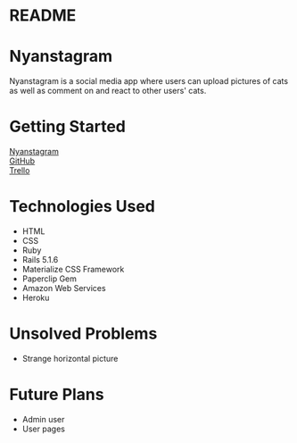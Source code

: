 # README

# Nyanstagram

Nyanstagram is a social media app where users can upload pictures of cats as well as comment on and react to other users' cats.

# Getting Started
[Nyanstagram](https://nyanstagram.herokuapp.com/)  
[GitHub](https://github.com/lyzengar/nyanstagram)  
[Trello](https://trello.com/b/avByFBlY/project-2)

# Technologies Used
* HTML
* CSS
* Ruby
* Rails 5.1.6
* Materialize CSS Framework
* Paperclip Gem
* Amazon Web Services
* Heroku

# Unsolved Problems
* Strange horizontal picture

# Future Plans
* Admin user
* User pages

